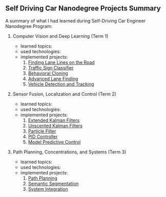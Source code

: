## Self Driving Car Nanodegree Projects Summary

A summary of what I had learned during Self-Driving Car Engineer Nanodegree Program:

1. Computer Vision and Deep Learning (Term 1)
    + learned topics:
    + used technologies:
    + implemented projects:
        1. [Finding Lane Lines on the Road](https://github.com/mariusz-reichert/sdcn-projects/tree/master/finding-lane-lines-on-the-road)
        2. [Traffic Sign Classifier](https://github.com/mariusz-reichert/sdcn-projects/tree/master/traffic-sign-classifier)
        3. [Behavioral Cloning](https://github.com/mariusz-reichert/sdcn-projects/tree/master/behavioral-cloning)
        4. [Advanced Lane Finding](https://github.com/mariusz-reichert/sdcn-projects/tree/master/advanced-lane-finding)
        5. [Vehicle Detection and Tracking](https://github.com/mariusz-reichert/sdcn-projects/tree/master/vehicle-detection-and-tracking)
        
        
2. Sensor Fusion, Localization and Control (Term 2)
    + learned topics:
    + used technologies:
    + implemented projects:
        1. [Extended Kalman Filters](https://github.com/mariusz-reichert/sdcn-projects/tree/master/extended-kalman-filters)
        2. [Unscented Kalman Filters](https://github.com/mariusz-reichert/sdcn-projects/tree/master/unscented-kalman-filters)
        3. [Particle Filter](https://github.com/mariusz-reichert/sdcn-projects/tree/master/particle-filter)
        4. [PID Controller](https://github.com/mariusz-reichert/sdcn-projects/tree/master/pid-controller)
        5. [Model Predictive Control](https://github.com/mariusz-reichert/sdcn-projects/tree/master/model-predictive-control)
        
        
3. Path Planning, Concentrations, and Systems (Term 3)
    + learned topics:
    + used technologies:
    + implemented projects:
        1. [Path Planning](https://github.com/mariusz-reichert/sdcn-projects/tree/master/path-planning)
        2. [Semantic Segmentation](https://github.com/mariusz-reichert/sdcn-projects/tree/master/semantic-segmentation)
        3. [System Integration](https://github.com/mariusz-reichert/sdcn-projects/tree/master/system-integration)


